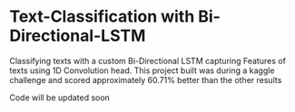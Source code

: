 # Text-Classification with Bi-Directional-LSTM
Classifying texts with a custom Bi-Directional LSTM capturing Features of texts using 1D Convolution head. This project built was during a kaggle challenge and scored approximately 60.71% better than the other results


Code will be updated soon
